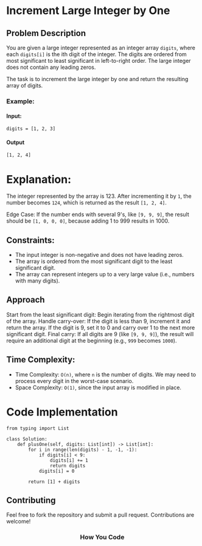 # Increment Large Integer by One

## Problem Description
You are given a large integer represented as an integer array `digits`, where each `digits[i]` is the ith digit of the integer. The digits are ordered from most significant to least significant in left-to-right order. The large integer does not contain any leading zeros.

The task is to increment the large integer by one and return the resulting array of digits.

### Example:
#### Input:
```
digits = [1, 2, 3]
```
#### Output
```
[1, 2, 4]
```

# Explanation:
The integer represented by the array is 123. After incrementing it by `1`, the number becomes `124`, which is returned as the result `[1, 2, 4]`.

Edge Case:
If the number ends with several 9's, like `[9, 9, 9]`, the result should be `[1, 0, 0, 0]`, because adding 1 to 999 results in 1000.

## Constraints:
- The input integer is non-negative and does not have leading zeros.
- The array is ordered from the most significant digit to the least significant digit.
- The array can represent integers up to a very large value (i.e., numbers with many digits).

## Approach
Start from the least significant digit: Begin iterating from the rightmost digit of the array.
Handle carry-over: If the digit is less than 9, increment it and return the array. If the digit is 9, set it to 0 and carry over 1 to the next more significant digit.
Final carry: If all digits are 9 (like `[9, 9, 9]`), the result will require an additional digit at the beginning (e.g., `999` becomes `1000`).

## Time Complexity:
- Time Complexity: `O(n)`, where `n` is the number of digits. We may need to process every digit in the worst-case scenario.
- Space Complexity: `O(1)`, since the input array is modified in place.


# Code Implementation
```Pyhton
from typing import List

class Solution:
    def plusOne(self, digits: List[int]) -> List[int]:
        for i in range(len(digits) - 1, -1, -1):
            if digits[i] < 9:
                digits[i] += 1
                return digits
            digits[i] = 0
        
        return [1] + digits
```

## Contributing
Feel free to fork the repository and submit a pull request. Contributions are welcome!


### <center>How You Code</center>